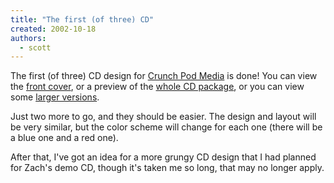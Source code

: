 ```yaml
---
title: "The first (of three) CD"
created: 2002-10-18
authors: 
  - scott
---
```


The first (of three) CD design for [Crunch Pod Media](http://www.crunchpodmedia.com/) is done! You can view the [front cover](http://www.deviantart.com/deviation/803932), or a preview of the [whole CD package](http://www.deviantart.com/deviation/803875), or you can view some [larger versions](http://spaceninja.local/port/darkpathways.php).  
  
Just two more to go, and they should be easier. The design and layout will be very similar, but the color scheme will change for each one (there will be a blue one and a red one).  
  
After that, I've got an idea for a more grungy CD design that I had planned for Zach's demo CD, though it's taken me so long, that may no longer apply.
